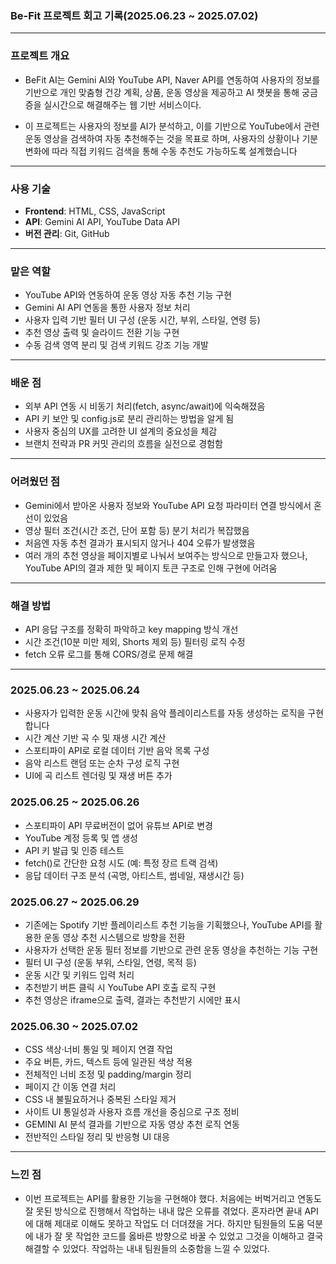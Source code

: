 ### Be-Fit 프로젝트 회고 기록(2025.06.23 ~ 2025.07.02)

---
### 프로젝트 개요

* BeFit AI는 Gemini AI와 YouTube API, Naver API를 연동하여 사용자의 정보를 기반으로 개인 맞춤형 건강 계획, 상품, 운동 영상을 제공하고 AI 챗봇을 통해 궁금증을 실시간으로 해결해주는 웹 기반 서비스이다.

* 이 프로젝트는 사용자의 정보를 AI가 분석하고, 이를 기반으로 YouTube에서 관련 운동 영상을 검색하여 자동 추천해주는 것을 목표로 하며,
  사용자의 상황이나 기분 변화에 따라 직접 키워드 검색을 통해 수동 추천도 가능하도록 설계했습니다

---
### 사용 기술

* **Frontend**: HTML, CSS, JavaScript
* **API**: Gemini AI API, YouTube Data API
* **버전 관리**: Git, GitHub

---

### 맡은 역할
* YouTube API와 연동하여 운동 영상 자동 추천 기능 구현
* Gemini AI API 연동을 통한 사용자 정보 처리
* 사용자 입력 기반 필터 UI 구성 (운동 시간, 부위, 스타일, 연령 등)
* 추천 영상 출력 및 슬라이드 전환 기능 구현
* 수동 검색 영역 분리 및 검색 키워드 강조 기능 개발

---

### 배운 점

* 외부 API 연동 시 비동기 처리(fetch, async/await)에 익숙해졌음
* API 키 보안 및 config.js로 분리 관리하는 방법을 알게 됨
* 사용자 중심의 UX를 고려한 UI 설계의 중요성을 체감
* 브랜치 전략과 PR 커밋 관리의 흐름을 실전으로 경험함

---

### 어려웠던 점

* Gemini에서 받아온 사용자 정보와 YouTube API 요청 파라미터 연결 방식에서 혼선이 있었음
* 영상 필터 조건(시간 조건, 단어 포함 등) 분기 처리가 복잡했음
* 처음엔 자동 추천 결과가 표시되지 않거나 404 오류가 발생했음
* 여러 개의 추천 영상을 페이지별로 나눠서 보여주는 방식으로 만들고자 했으나, YouTube API의 결과 제한 및 페이지 토큰 구조로 인해 구현에 어려움

---

### 해결 방법

* API 응답 구조를 정확히 파악하고 key mapping 방식 개선
* 시간 조건(10분 미만 제외, Shorts 제외 등) 필터링 로직 수정
* fetch 오류 로그를 통해 CORS/경로 문제 해결
  
---

### 2025.06.23 ~ 2025.06.24

* 사용자가 입력한 운동 시간에 맞춰 음악 플레이리스트를 자동 생성하는 로직을 구현합니다
* 시간 계산 기반 곡 수 및 재생 시간 계산
* 스포티파이 API로 로컬 데이터 기반 음악 목록 구성
* 음악 리스트 랜덤 또는 순차 구성 로직 구현
* UI에 곡 리스트 렌더링 및 재생 버튼 추가

### 2025.06.25 ~ 2025.06.26

* 스포티파이 API 무료버전이 없어 유튜브 API로 변경
* YouTube 계정 등록 및 앱 생성
* API 키 발급 및 인증 테스트
* fetch()로 간단한 요청 시도 (예: 특정 장르 트랙 검색)
* 응답 데이터 구조 분석 (곡명, 아티스트, 썸네일, 재생시간 등)

### 2025.06.27 ~ 2025.06.29
* 기존에는 Spotify 기반 플레이리스트 추천 기능을 기획했으나,
YouTube API를 활용한 운동 영상 추천 시스템으로 방향을 전환
* 사용자가 선택한 운동 필터 정보를 기반으로 관련 운동 영상을 추천하는 기능 구현
* 필터 UI 구성 (운동 부위, 스타일, 연령, 목적 등)
* 운동 시간 및 키워드 입력 처리
* 추천받기 버튼 클릭 시 YouTube API 호출 로직 구현
* 추천 영상은 iframe으로 출력, 결과는 추천받기 시에만 표시

### 2025.06.30 ~ 2025.07.02

* CSS 색상·너비 통일 및 페이지 연결 작업
* 주요 버튼, 카드, 텍스트 등에 일관된 색상 적용
* 전체적인 너비 조정 및 padding/margin 정리
* 페이지 간 이동 연결 처리
* CSS 내 불필요하거나 중복된 스타일 제거
* 사이트 UI 통일성과 사용자 흐름 개선을 중심으로 구조 정비
* GEMINI AI 분석 결과를 기반으로 자동 영상 추천 로직 연동
* 전반적인 스타일 정리 및 반응형 UI 대응

---

### 느낀 점

* 이번 프로젝트는 API를 활용한 기능을 구현해야 했다. 처음에는 버벅거리고 연동도 잘 못된 방식으로 진행해서 작업하는 내내 많은 오류를 겪었다. 혼자라면 끝내 API에 대해 제대로 이해도 못하고 작업도 더 더뎌졌을 거다. 하지만 팀원들의 도움 덕분에 내가 잘 못 작업한 코드를 옳바른 방향으로 바꿀 수 있었고 그것을 이해하고 결국 해결할 수 있었다. 작업하는 내내 팀원들의 소중함을 느낄 수 있었다.     

